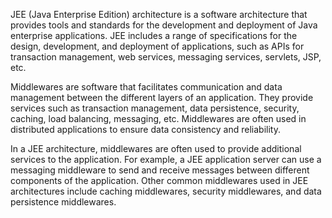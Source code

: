 
JEE (Java Enterprise Edition) architecture is a software architecture that provides tools and standards for the development and deployment of Java enterprise applications. JEE includes a range of specifications for the design, development, and deployment of applications, such as APIs for transaction management, web services, messaging services, servlets, JSP, etc.

Middlewares are software that facilitates communication and data management between the different layers of an application. They provide services such as transaction management, data persistence, security, caching, load balancing, messaging, etc. Middlewares are often used in distributed applications to ensure data consistency and reliability.

In a JEE architecture, middlewares are often used to provide additional services to the application. For example, a JEE application server can use a messaging middleware to send and receive messages between different components of the application. Other common middlewares used in JEE architectures include caching middlewares, security middlewares, and data persistence middlewares.
